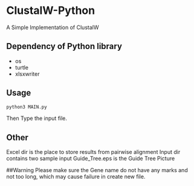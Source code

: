 # ClustalW-Python
A Simple Implementation of ClustalW

## Dependency of Python library
- os
- turtle
- xlsxwriter

## Usage
```python
python3 MAIN.py
```
Then Type the input file.


## Other
Excel dir is the place to store results from pairwise alignment
Input dir contains two sample input
Guide_Tree.eps is the Guide Tree Picture

##Warning
Please make sure the Gene name do not have any marks and not too long, which may cause failure in create new file.
